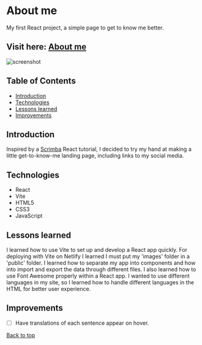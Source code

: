 # About me
My first React project, a simple page to get to know me better.

## Visit here: [About me](https://about-karina.netlify.app/)

![screenshot](https://res.cloudinary.com/dslxa2yhi/image/upload/v1683772313/portfolioReadmeScreenshots/rpamscreen_hqzxpn.png)

## Table of Contents
* [Introduction](#introduction)
* [Technologies](#technologies)
* [Lessons learned](#lessons-learned)
* [Improvements](#improvements)

## Introduction
Inspired by a [Scrimba](https://scrimba.com/) React tutorial, I decided to try my hand at making a little get-to-know-me landing page, including links to my social media.

## Technologies
* React
* Vite
* HTML5
* CSS3
* JavaScript

## Lessons learned
I learned how to use Vite to set up and develop a React app quickly. For deploying with Vite on Netlify I learned I must put my 'images' folder in a 'public' folder. I learned how to separate my app into components and how into import and export the data through different files. I also learned how to use Font Awesome properly within a React app. I wanted to use different languages in my site, so I learned how to handle different languages in the HTML for better user experience.

## Improvements
- [ ] Have translations of each sentence appear on hover.

[Back to top](#about-me)